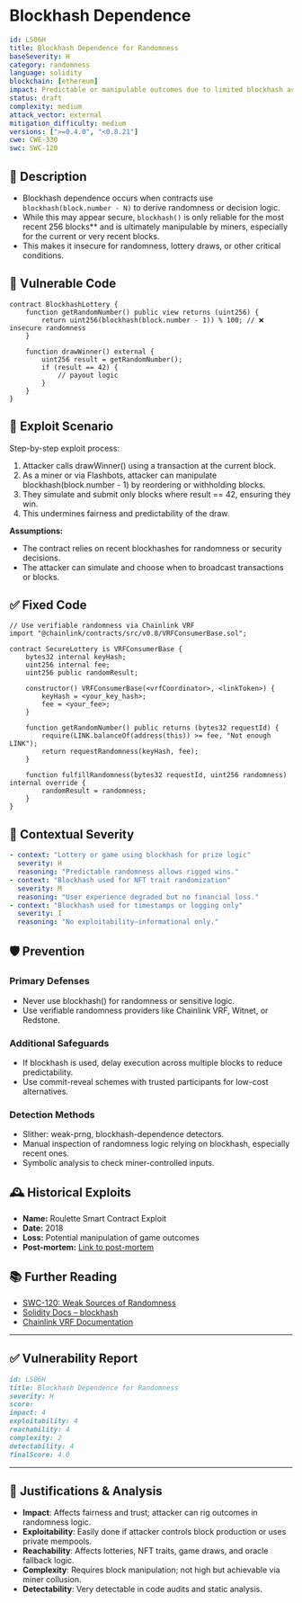 # Blockhash Dependence

```YAML
id: LS06H
title: Blockhash Dependence for Randomness 
baseSeverity: H
category: randomness
language: solidity
blockchain: [ethereum]
impact: Predictable or manipulable outcomes due to limited blockhash access
status: draft
complexity: medium
attack_vector: external
mitigation_difficulty: medium
versions: [">=0.4.0", "<0.8.21"]
cwe: CWE-330
swc: SWC-120
```

## 📝 Description

- Blockhash dependence occurs when contracts use `blockhash(block.number - N)` to derive randomness or decision logic. 
- While this may appear secure, `blockhash()` is only reliable for the most recent 256 blocks** and is ultimately manipulable by miners, especially for the current or very recent blocks. 
- This makes it insecure for randomness, lottery draws, or other critical conditions.

## 🚨 Vulnerable Code

```solidity
contract BlockhashLottery {
    function getRandomNumber() public view returns (uint256) {
        return uint256(blockhash(block.number - 1)) % 100; // ❌ insecure randomness
    }

    function drawWinner() external {
        uint256 result = getRandomNumber();
        if (result == 42) {
            // payout logic
        }
    }
}
```

## 🧪 Exploit Scenario

Step-by-step exploit process:

1. Attacker calls drawWinner() using a transaction at the current block.
2. As a miner or via Flashbots, attacker can manipulate blockhash(block.number - 1) by reordering or withholding blocks.
3. They simulate and submit only blocks where result == 42, ensuring they win.
4. This undermines fairness and predictability of the draw.

**Assumptions:**

- The contract relies on recent blockhashes for randomness or security decisions.
- The attacker can simulate and choose when to broadcast transactions or blocks.

## ✅ Fixed Code

```solidity
// Use verifiable randomness via Chainlink VRF
import "@chainlink/contracts/src/v0.8/VRFConsumerBase.sol";

contract SecureLottery is VRFConsumerBase {
    bytes32 internal keyHash;
    uint256 internal fee;
    uint256 public randomResult;

    constructor() VRFConsumerBase(<vrfCoordinator>, <linkToken>) {
        keyHash = <your_key_hash>;
        fee = <your_fee>;
    }

    function getRandomNumber() public returns (bytes32 requestId) {
        require(LINK.balanceOf(address(this)) >= fee, "Not enough LINK");
        return requestRandomness(keyHash, fee);
    }

    function fulfillRandomness(bytes32 requestId, uint256 randomness) internal override {
        randomResult = randomness;
    }
}
```

## 🧭 Contextual Severity

```yaml
- context: "Lottery or game using blockhash for prize logic"
  severity: H
  reasoning: "Predictable randomness allows rigged wins."
- context: "Blockhash used for NFT trait randomization"
  severity: M
  reasoning: "User experience degraded but no financial loss."
- context: "Blockhash used for timestamps or logging only"
  severity: I
  reasoning: "No exploitability—informational only."
```

## 🛡️ Prevention

### Primary Defenses

- Never use blockhash() for randomness or sensitive logic.
- Use verifiable randomness providers like Chainlink VRF, Witnet, or Redstone.

### Additional Safeguards

- If blockhash is used, delay execution across multiple blocks to reduce predictability.
- Use commit-reveal schemes with trusted participants for low-cost alternatives.

### Detection Methods

- Slither: weak-prng, blockhash-dependence detectors.
- Manual inspection of randomness logic relying on blockhash, especially recent ones.
- Symbolic analysis to check miner-controlled inputs.

## 🕰️ Historical Exploits

- **Name:** Roulette Smart Contract Exploit 
- **Date:** 2018 
- **Loss:** Potential manipulation of game outcomes 
- **Post-mortem:** [Link to post-mortem](https://cypherpunks-core.github.io/ethereumbook/09smart-contracts-security.html) 

## 📚 Further Reading

- [SWC-120: Weak Sources of Randomness](https://swcregistry.io/docs/SWC-120) 
- [Solidity Docs – blockhash](https://docs.soliditylang.org/en/latest/units-and-global-variables.html#block-and-transaction-properties) 
- [Chainlink VRF Documentation](https://docs.chain.link/docs/chainlink-vrf/) 

---

## ✅ Vulnerability Report
```markdown
id: LS06H
title: Blockhash Dependence for Randomness 
severity: H
score:
impact: 4         
exploitability: 4 
reachability: 4   
complexity: 2     
detectability: 4  
finalScore: 4.0
```

---

## 📄 Justifications & Analysis

- **Impact**: Affects fairness and trust; attacker can rig outcomes in randomness logic.
- **Exploitability**: Easily done if attacker controls block production or uses private mempools.
- **Reachability**: Affects lotteries, NFT traits, game draws, and oracle fallback logic.
- **Complexity**: Requires block manipulation; not high but achievable via miner collusion.
- **Detectability**: Very detectable in code audits and static analysis.
